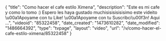 {
    "title": "Como hacer el cafe estilo Ximena",
    "description": "Este es mi cafe y como lo tomo :) Espero les haya gustado muchisisisisisisimo este videito \u00a1Apoyame con tu Like!       \u00a1Apoyame con tu Suscribci\u00f3n!     Aqui ...",
    "videoid": "85322458",
    "date_created": "1473610282",
    "date_modified": "1486664392",
    "type": "tvpage",
    "layout": "video",
    "url": "\/v\/como-hacer-el-cafe-estilo-ximena\/85322458"
}